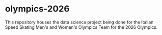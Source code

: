 # olympics-2026
This repository houses the data science project being done for the Italian Speed Skating Men's and Women's Olympics Team for the 2026 Olympics.
